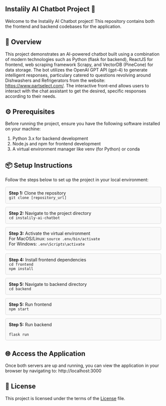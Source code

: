 ## Instalily AI Chatbot Project 🚀

Welcome to the Instalily AI Chatbot project! This repository contains both the frontend and backend codebases for the application.

## 📖 Overview
This project demonstrates an AI-powered chatbot built using a combination of modern technologies such as Python (flask for backend), ReactJS for frontend, web scraping framework Scrapy, and VectorDB (PineCone) for data storage. The bot utilizes the OpenAI GPT API (gpt-4) to generate intelligent responses, particulary catered to questions revolving around Dishwashers and Refrigerators from the website: https://www.partselect.com/. The interactive front-end allows users to interact with the chat assistant to get the desired, specific responses according to their needs. 

## ⚙️ Prerequisites
Before running the project, ensure you have the following software installed on your machine:

1. Python 3.x for backend development
2. Node.js and npm for frontend development
3. A virtual environment manager like venv (for Python) or conda

## 📦 Setup Instructions
Follow the steps below to set up the project in your local environment:

<div style="border: 2px solid #e7e7e7; padding: 10px; margin-bottom: 10px; border-radius: 5px; background-color: #f9f9f9;">
<strong>Step 1:</strong> Clone the repository
<br>
<code>git clone [repository_url]</code>
  <br>
</div>


<div style="border: 2px solid #e7e7e7; padding: 10px; margin-bottom: 10px; border-radius: 5px; background-color: #f9f9f9;">
<strong>Step 2:</strong> Navigate to the project directory
<br>
<code>cd instalily-ai-chatbot</code>
  <br>
</div>


<div style="border: 2px solid #e7e7e7; padding: 10px; margin-bottom: 10px; border-radius: 5px; background-color: #f9f9f9;">
<strong>Step 3:</strong> Activate the virtual environment
<br>
For MacOS/Linux: <code>source .env/bin/activate</code><br>
For Windows: <code>.env\Scripts\activate</code><br>
</div>


<div style="border: 2px solid #e7e7e7; padding: 10px; margin-bottom: 10px; border-radius: 5px; background-color: #f9f9f9;">
<strong>Step 4:</strong> Install frontend dependencies
<br>
<code>cd frontend</code><br>
<code>npm install</code>
</div>


<div style="border: 2px solid #e7e7e7; padding: 10px; margin-bottom: 10px; border-radius: 5px; background-color: #f9f9f9;">
<strong>Step 5:</strong> Navigate to backend directory
<br>
<code>cd backend</code><br>
</div>

<div style="border: 2px solid #e7e7e7; padding: 10px; margin-bottom: 10px; border-radius: 5px; background-color: #f9f9f9;">
<strong>Step 5:</strong> Run frontend
<br>
<code>npm start</code><br>
</div>

<div style="border: 2px solid #e7e7e7; padding: 10px; margin-bottom: 10px; border-radius: 5px; background-color: #f9f9f9;">
<strong>Step 5:</strong> Run backend
<br><br>
<code>flask run</code><br>
</div>

## 🌐 Access the Application

Once both servers are up and running, you can view the application in your browser by navigating to: http://localhost:3000

## 📜 License

This project is licensed under the terms of the [License](LICENSE) file.
